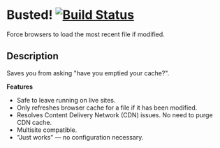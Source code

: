 # Busted! [![Build Status](https://travis-ci.org/Pross/busted.svg?branch=master)](https://travis-ci.org/Pross/busted)

Force browsers to load the most recent file if modified.

## Description

Saves you from asking "have you emptied your cache?".

**Features**

* Safe to leave running on live sites.
* Only refreshes browser cache for a file if it has been modified.
* Resolves Content Delivery Network (CDN) issues. No need to purge CDN cache.
* Multisite compatible.
* "Just works" — no configuration necessary.
